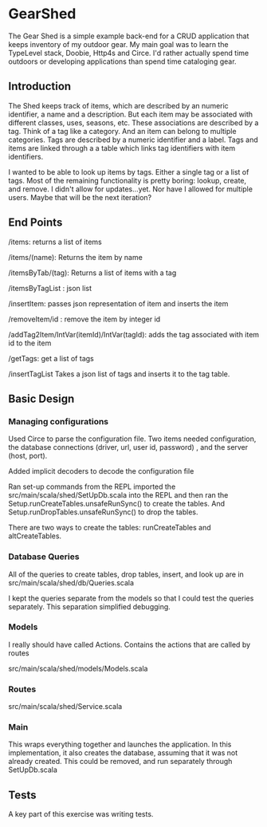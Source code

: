 # GearShed

The Gear Shed is a simple example back-end for a CRUD application that keeps inventory of my outdoor gear. My main goal was to learn the TypeLevel stack, Doobie, Http4s and Circe. I'd rather actually spend time outdoors or developing applications than spend time cataloging gear. 

## Introduction

The Shed keeps track of items, which are described by an numeric identifier, a name and a description. But each item may be associated with different classes, uses, seasons, etc. These associations are described by a tag. Think of a tag like a category. And an item can belong to multiple categories. Tags are described by a numeric identifier and a label. Tags and items are linked through a a table which links tag identifiers with item identifiers.  

I wanted to be able to look up items by tags. Either a single tag or a list of tags. Most of the remaining functionality is pretty boring: lookup, create, and remove. I didn't allow for updates...yet. Nor have I allowed for multiple users. Maybe that will be the next iteration?

## End Points

/items: returns a list of items

/items/(name): Returns the item by name

/itemsByTab/(tag): Returns a list of items with a tag

/itemsByTagList : json list

/insertItem: passes json representation of item and inserts the item

/removeItem/id : remove the item by integer id

/addTag2Item/IntVar(itemId)/IntVar(tagId): adds the tag associated with item id to the item 

/getTags: get a list of tags

/insertTagList Takes a json list of tags and inserts it to the tag table.

## Basic Design

### Managing configurations

Used Circe to parse the configuration file. Two items needed configuration, the database connections (driver, url, user id, password) , and the server (host, port). 

Added implicit decoders to decode the configuration file

Ran set-up commands from the REPL imported the src/main/scala/shed/SetUpDb.scala into the REPL and then ran the Setup.runCreateTables.unsafeRunSync() to create the tables. And Setup.runDropTables.unsafeRunSync() to drop the tables.

There are two ways to create the tables: runCreateTables and altCreateTables. 

### Database Queries

All of the queries to create tables, drop tables, insert, and look up are in src/main/scala/shed/db/Queries.scala

I kept the queries separate from the models so that I could test the queries separately. This separation simplified debugging.  

### Models

I really should have called Actions. Contains the actions that are called by routes

src/main/scala/shed/models/Models.scala

### Routes

src/main/scala/shed/Service.scala

### Main

This wraps everything together and launches the application. In this implementation, it also creates the database, assuming that it was not already created. This could be removed, and run separately through SetUpDb.scala

## Tests

A key part of this exercise was writing tests.




